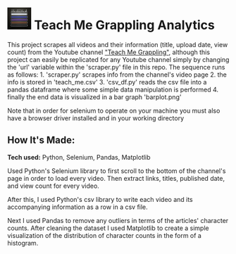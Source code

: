 # <img src='belts.jpeg' height='50'></a> Teach Me Grappling Analytics
This project scrapes all videos and their information (title, upload date, view count) from the Youtube channel ["Teach Me Grappling"](https://www.youtube.com/channel/UC8X1oaFtxTGGAueI-sWE4Mg), although this project can easily be replicated for any Youtube channel simply by changing the 'url' variable within the 'scraper.py' file in this repo. The sequence runs as follows: 1. 'scraper.py' scrapes info from the channel's video page 2. the info is stored in 'teach_me.csv' 3. 'csv_df.py' reads the csv file into a pandas dataframe where some simple data manipulation is performed 4. finally the end data is visualized in a bar graph 'barplot.png'

Note that in order for selenium to operate on your machine you must also have a browser driver installed and in your working directory

## How It's Made:

**Tech used:** Python, Selenium, Pandas, Matplotlib

Used Python's Selenium library to first scroll to the bottom of the channel's page in order to load every video. Then extract links, titles, published date, and view count for every video. 

After this, I used Python's csv library to write each video and its accompanying information as a row in a csv file.

Next I used Pandas to remove any outliers in terms of the articles' character counts. After cleaning the dataset I used Matplotlib to create a simple visualization of the distribution of character counts in the form of a histogram.
